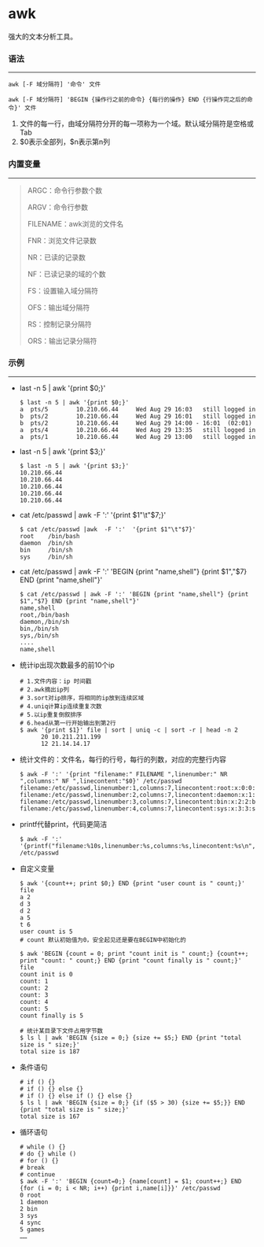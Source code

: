 # awk

强大的文本分析工具。

### 语法

---

`awk [-F 域分隔符] '命令' 文件`

`awk [-F 域分隔符] 'BEGIN {操作行之前的命令} {每行的操作} END {行操作完之后的命令}' 文件`

1. 文件的每一行，由域分隔符分开的每一项称为一个域。默认域分隔符是空格或Tab
2. \$0表示全部列，\$n表示第n列

### 内置变量

---

> ARGC：命令行参数个数
>
> ARGV：命令行参数
>
> FILENAME：awk浏览的文件名
>
> FNR：浏览文件记录数
>
> NR：已读的记录数
>
> NF：已读记录的域的个数
>
> FS：设置输入域分隔符
>
> OFS：输出域分隔符
>
> RS：控制记录分隔符
>
> ORS：输出记录分隔符

### 示例

---

- last -n 5 | awk '{print $0;}'   

  ```shell
  $ last -n 5 | awk '{print $0;}'
  a  pts/5        10.210.66.44     Wed Aug 29 16:03   still logged in   
  b  pts/2        10.210.66.44     Wed Aug 29 16:01   still logged in   
  b  pts/2        10.210.66.44     Wed Aug 29 14:00 - 16:01  (02:01)    
  a  pts/4        10.210.66.44     Wed Aug 29 13:35   still logged in   
  a  pts/1        10.210.66.44     Wed Aug 29 13:00   still logged in 
  ```

- last -n 5 | awk '{print $3;}'

  ```shell
  $ last -n 5 | awk '{print $3;}'
  10.210.66.44
  10.210.66.44
  10.210.66.44
  10.210.66.44
  10.210.66.44
  ```

  

- cat /etc/passwd | awk -F ':' '{print \$1"\t"\$7;}'

  ```shell
  $ cat /etc/passwd |awk  -F ':'  '{print $1"\t"$7}'
  root    /bin/bash
  daemon  /bin/sh
  bin     /bin/sh
  sys     /bin/sh
  ```

  

- cat /etc/passwd | awk -F ':' 'BEGIN {print "name,shell"} {print \$1","\$7} END {print "name,shell"}'

  ```shell
  $ cat /etc/passwd | awk -F ':' 'BEGIN {print "name,shell"} {print $1","$7} END {print "name,shell"}'
  name,shell
  root,/bin/bash
  daemon,/bin/sh
  bin,/bin/sh
  sys,/bin/sh
  ....
  name,shell
  ```

- 统计ip出现次数最多的前10个ip

  ```shell
  # 1.文件内容：ip 时间戳
  # 2.awk摘出ip列
  # 3.sort对ip排序，将相同的ip放到连续区域
  # 4.uniq计算ip连续重复次数
  # 5.以ip重复倒叙排序
  # 6.head从第一行开始输出到第2行
  $ awk '{print $1}' file | sort | uniq -c | sort -r | head -n 2
        20 10.211.211.199
        12 21.14.14.17
  ```

- 统计文件的：文件名，每行的行号，每行的列数，对应的完整行内容

  ```shell
  $ awk -F ':' '{print "filename:" FILENAME ",linenumber:" NR ",columns:" NF ",linecontent:"$0}' /etc/passwd
  filename:/etc/passwd,linenumber:1,columns:7,linecontent:root:x:0:0:root:/root:/bin/bash
  filename:/etc/passwd,linenumber:2,columns:7,linecontent:daemon:x:1:1:daemon:/usr/sbin:/bin/sh
  filename:/etc/passwd,linenumber:3,columns:7,linecontent:bin:x:2:2:bin:/bin:/bin/sh
  filename:/etc/passwd,linenumber:4,columns:7,linecontent:sys:x:3:3:sys:/dev:/bin/sh
  ```

- printf代替print，代码更简洁

  ```shell
  $ awk -F ':'  '{printf("filename:%10s,linenumber:%s,columns:%s,linecontent:%s\n",FILENAME,NR,NF,$0)}' /etc/passwd
  ```

- 自定义变量

  ```shell
  $ awk '{count++; print $0;} END {print "user count is " count;}' file
  a 2
  d 3
  d 2
  a 5
  t 6
  user count is 5
  # count 默认初始值为0，安全起见还是要在BEGIN中初始化的
  
  $ awk 'BEGIN {count = 0; print "count init is " count;} {count++; print "count: " count;} END {print "count finally is " count;}' file
  count init is 0
  count: 1
  count: 2
  count: 3
  count: 4
  count: 5
  count finally is 5
  
  # 统计某目录下文件占用字节数
  $ ls l | awk 'BEGIN {size = 0;} {size += $5;} END {print "total size is " size;}'
  total size is 187
  ```

- 条件语句

  ```shell
  # if () {}
  # if () {} else {}
  # if () {} else if () {} else {}
  $ ls l | awk 'BEGIN {size = 0;} {if ($5 > 30) {size += $5;}} END {print "total size is " size;}' 
  total size is 167
  ```

- 循环语句

  ```shell
  # while () {}
  # do {} while ()
  # for () {}
  # break
  # continue
  $ awk -F ':' 'BEGIN {count=0;} {name[count] = $1; count++;} END {for (i = 0; i < NR; i++) {print i,name[i]}}' /etc/passwd
  0 root
  1 daemon
  2 bin
  3 sys
  4 sync
  5 games
  ……
  ```

  